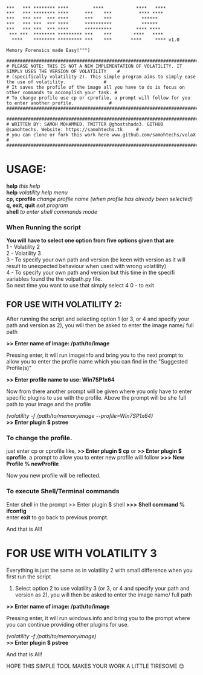     ***   *** ******** ****         ****            ****   ****
    ***   *** ******** ****      ***    ***          **** ****
    ***   *** ***  *** ****      ***    ***           ******
    ***   *** ***  *** ****      **********           ******
    ***   *** ***  *** ****      **********         **** ****
     *** ***  ******** ********* ***    ***        ****   ****
      ****    ******** ********* ***    ***       ****     **** v1.0
      
    Memory Forensics made Easy!""")

    ############################################################################################################
    # PLEASE NOTE: THIS IS NOT A NEW IMPLEMENTATION OF VOLATILITY. IT SIMPLY USES THE VERSION OF VOLATILITY    #
    # (specifically volatility 2). This simple program aims to simply ease the use of volatility.              #
    # It saves the profile of the image all you have to do is focus on other commands to accomplish your task. #
    # To change profile use cp or cprofile, a prompt will follow for you to enter another profile.             #
    ############################################################################################################

    ############################################################################################################
    # WRITTEN BY: SAMOH MOHAMMED. TWITTER @ghostshado3. GITHUB @samohtechs. Website: https://samohtechs.tk     #
    # you can clone or fork this work here www.github.com/samohtechs/volaX                                     #
    ############################################################################################################

  # __USAGE:__
  __help__           _this help_ <br>
  __help__           _volatility help menu_ <br>
  __cp, cprofile__   _change profile name (when profile has already been selected)_ <br>
  __q, exit, quit__  _exit program_ <br>
  __shell__          _to enter shell commands mode_ <br>
  
  ### When Running the script
  __You will have to select one option from five options given that are__ <br>
  1 - Volatility 2 <br>
  2 - Volatility 3 <br>
  3 - To specify your own path and version (be keen with version as it will result to unexpected behaviour when used with wrong volatility) <br>
  4 - To specify your own path and version but this time in the specifi variables found the the volpath.py file. <br>
  So next time you want to use that simply select 4
  0 - to exit <br>
  
  ## FOR USE WITH VOLATILITY 2:
  After running the script and selecting option 1 (or 3, or 4 and specify your path and version as 2), you will then be asked to enter the image name/ full path <br>
  
  __>> Enter name of image: /path/to/image__
  
  Pressing enter, it will run imageinfo and bring you to the next prompt to allow you to enter the profile name which you can find in the "Suggested Profile(s)"
  
  __>> Enter profile name to use: Win7SP1x64__ 
  
  Now from there another prompt will be given where you only have to enter specific plugins to use with the profile. Above the prompt will be she full path to your image and the profile
  
  _(volatility -f /path/to/memoryimage --profile=Win7SP1x64)_ <br>
  __>> Enter plugin $ pstree__

  ### To change the profile.
  just enter cp or cprofile like, __>> Enter plugin $ cp__ or __>> Enter plugin $ cprofile__. a prompt to allow you to enter new profile will follow
  __>>> New Profile % newProfile__
  
  Now you new profile will be reflected.
  
  ### To execute Shell/Terminal commands
  Enter shell in the prompt >> Enter plugin $ shell
  __>>> Shell command % ifconfig__<br>
  enter __exit__ to go back to previous prompt.
  
  And that is All!
  
  # FOR USE WITH VOLATILITY 3
  Everything is just the same as in volatility 2 with small difference when you first run the script <br>
  
  1. Select option 2 to use volatility 3 (or 3, or 4 and specify your path and version as 2), you will then be asked to enter the image name/ full path <br>
  
  __>> Enter name of image: /path/to/image__
  
  Pressing enter, it will run windows.info and bring you to the prompt where you can continue providing other plugins for use.
  
  _(volatility -f /path/to/memoryimage)_ <br>
  __>> Enter plugin $ pstree__
  
  And that is All!
  
  HOPE THIS SIMPLE TOOL MAKES YOUR WORK A LITTLE TIRESOME 😊
